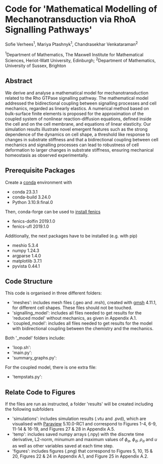 # Code for 'Mathematical Modelling of Mechanotransduction via RhoA Signalling Pathways' 
Sofie Verhees<sup>1</sup>, Mariya Ptashnyk<sup>1</sup>, Chandrasekhar Venkataraman<sup>2</sup>

<sup>1</sup>Department of Mathematics, The Maxwell Institute for Mathematical Sciences, Heriot-Watt University, Edinburgh; <sup>2</sup>Department of Mathematics, University of Sussex, Brighton


## Abstract
We derive and analyse a mathematical model for mechanotransduction related to the Rho GTPase signalling pathway. The mathematical model addressed the bidirectional coupling between signalling processes and cell mechanics, regarded as linearly elastics. A numerical method based on bulk-surface finite elements is proposed for the approximation of the  coupled system of nonlinear reaction-diffusion equations, defined inside the cell and on the cell membrane, and equations of linear elasticity. Our simulation results illustrate novel emergent features such as the strong dependence of the dynamics on cell shape, a threshold like response to changes in substrate stiffness and  that a bidirectional coupling between cell mechanics and signalling processes can lead to robustness of cell deformation to larger changes in substrate stiffness, ensuring mechanical homeostasis as observed experimentally.


## Prerequisite Packages
Create a [conda](https://docs.conda.io/en/latest/) environment with
- conda 23.3.1
- conda-build 3.24.0
- Python 3.10.9.final.0

Then, conda-forge can be used to [install fenics](https://fenics.readthedocs.io/en/latest/installation.html)
- fenics-dolfin 2019.1.0
- fenics-ufl 2019.1.0

Additionally, the next packages have to be installed (e.g. with pip)
- meshio 5.3.4
- numpy 1.24.3
- argparse 1.4.0
- matplotlib 3.7.1
- pyvista 0.44.1


## Code Structure
This code is organised in three different folders:
- 'meshes': includes mesh files (.geo and .msh), created with [gmsh](https://gmsh.info/) 4.11.1, for different cell shapes. These files should not be touched.
- 'signalling_model': includes all files needed to get results for the 'reduced model' without mechanics, as given in Appendix A.1.
- 'coupled_model': includes all files needed to get results for the model with bidirectional coupling between the chemistry and the mechanics.

Both '_model' folders include:
- 'loop.sh':
- 'main.py':
- 'summary_graphs.py':

For the coupled model, there is one extra file:
- 'tempstats.py':


## Relate Code to Figures
If the files are run as instructed, a folder 'results' will be created including the following subfolders
- 'simulations': includes simulation results (.vtu and .pvd), which are visualised with [Paraview](https://www.paraview.org/) 5.10.0-RC1 and correspond to Figures 1-4, 6-9, 11-14 & 16-19, and Figures 27 & 28 in Appendix A.5.
- 'temp': includes saved numpy arrays (.npy) with the discrete time derivative, L2-norm, minumum and maximum values of $\phi_a$, $\phi_d$, $\rho_a$ and $u$ as well as other variables saved at each time step.
- 'figures': includes figures (.png) that correspond to Figures 5, 10, 15 & 20, Figures 22 & 24 in Appendix A.1, and Figure 25 in Appendix A.2.

